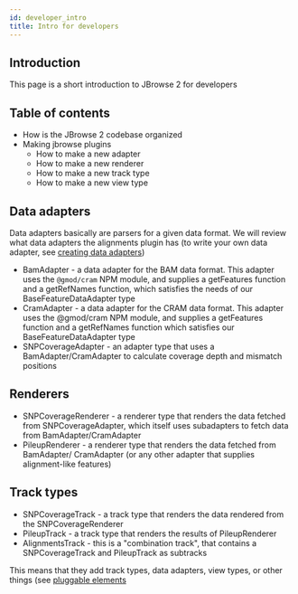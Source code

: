```yaml
---
id: developer_intro
title: Intro for developers
---
```


## Introduction

This page is a short introduction to JBrowse 2 for developers

## Table of contents

- How is the JBrowse 2 codebase organized
- Making jbrowse plugins
  - How to make a new adapter
  - How to make a new renderer
  - How to make a new track type
  - How to make a new view type

## Data adapters

Data adapters basically are parsers for a given data format. We will review
what data adapters the alignments plugin has (to write your own data adapter,
see [creating data adapters](developer_creating_data_adapters))

- BamAdapter - a data adapter for the BAM data format. This adapter uses the
  `@gmod/cram` NPM module, and supplies a getFeatures function and a getRefNames
  function, which satisfies the needs of our BaseFeatureDataAdapter type
- CramAdapter - a data adapter for the CRAM data format. This adapter uses the
  @gmod/cram NPM module, and supplies a getFeatures function and a getRefNames
  function which satisfies our BaseFeatureDataAdapter type
- SNPCoverageAdapter - an adapter type that uses a BamAdapter/CramAdapter to
  calculate coverage depth and mismatch positions

## Renderers

- SNPCoverageRenderer - a renderer type that renders the data fetched from
  SNPCoverageAdapter, which itself uses subadapters to fetch data from BamAdapter/CramAdapter
- PileupRenderer - a renderer type that renders the data fetched from BamAdapter/
  CramAdapter (or any other adapter that supplies alignment-like features)

## Track types

- SNPCoverageTrack - a track type that renders the data rendered from the SNPCoverageRenderer
- PileupTrack - a track type that renders the results of PileupRenderer
- AlignmentsTrack - this is a "combination track", that contains a
  SNPCoverageTrack and PileupTrack as subtracks

This means that they add track types, data adapters, view types, or other
things (see [pluggable elements](pluggableelements.md])
